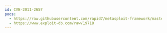 ```yaml
---
id: CVE-2011-2657
pocs:
  - https://raw.githubusercontent.com/rapid7/metasploit-framework/master/modules/exploits/windows/browser/zenworks_helplauncher_exec.rb
  - https://www.exploit-db.com/raw/19718
---
```

